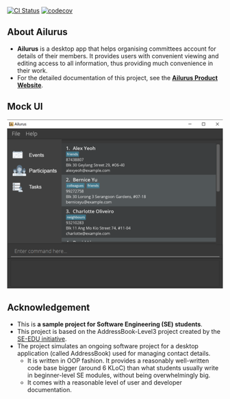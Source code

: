 [![CI Status](https://github.com/AY2122S1-CS2103T-T15-2/tp/workflows/Java%20CI/badge.svg)](https://github.com/AY2122S1-CS2103T-T15-2/tp/actions)
[![codecov](https://codecov.io/gh/AY2122S1-CS2103T-T15-2/tp/branch/master/graph/badge.svg?token=0U1WFQS7S3)](https://codecov.io/gh/AY2122S1-CS2103T-T15-2/tp)

## About Ailurus
* **Ailurus** is a desktop app that helps organising committees account for details of their members.
  It provides users with convenient viewing and editing access to all information,
  thus providing much convenience in their work.
* For the detailed documentation of this project, see the **[Ailurus Product Website](https://ay2122s1-cs2103t-t15-2.github.io/tp/)**.
## Mock UI
![Ui](docs/images/Ui.png)

## Acknowledgement
* This is **a sample project for Software Engineering (SE) students**.<br>
* This project is based on the AddressBook-Level3 project created by the [SE-EDU initiative](https://se-education.org).
* The project simulates an ongoing software project for a desktop application (called AddressBook) used for managing contact details.
  * It is written in OOP fashion. It provides a reasonably well-written code base bigger (around 6 KLoC) than what students usually write in beginner-level SE modules, without being overwhelmingly big.
  * It comes with a reasonable level of user and developer documentation.
